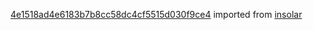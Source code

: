 [4e1518ad4e6183b7b8cc58dc4cf5515d030f9ce4](https://github.com/insolar/insolar/commit/4e1518ad4e6183b7b8cc58dc4cf5515d030f9ce4) imported from [insolar](https://github.com/insolar/insolar)
